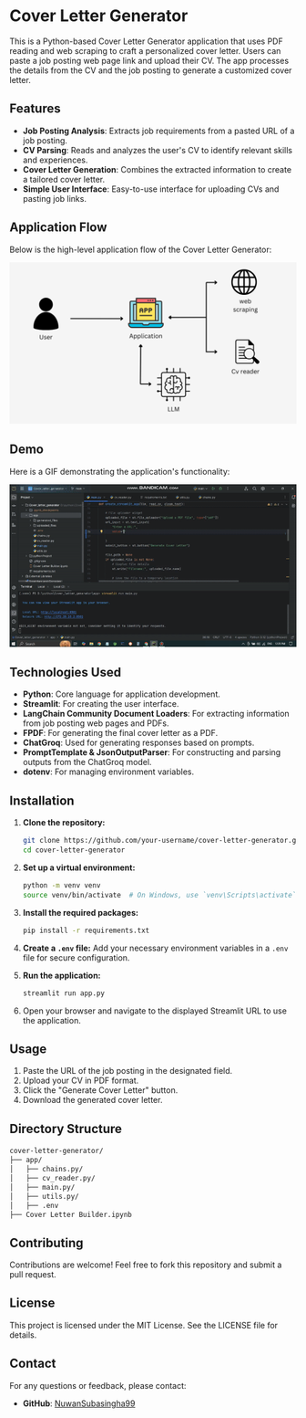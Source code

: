 # Cover Letter Generator

This is a Python-based Cover Letter Generator application that uses PDF reading and web scraping to craft a personalized cover letter. Users can paste a job posting web page link and upload their CV. The app processes the details from the CV and the job posting to generate a customized cover letter.

## Features
- **Job Posting Analysis**: Extracts job requirements from a pasted URL of a job posting.
- **CV Parsing**: Reads and analyzes the user's CV to identify relevant skills and experiences.
- **Cover Letter Generation**: Combines the extracted information to create a tailored cover letter.
- **Simple User Interface**: Easy-to-use interface for uploading CVs and pasting job links.

## Application Flow
Below is the high-level application flow of the Cover Letter Generator:

![Application Flow](./application_flow.png)

## Demo
Here is a GIF demonstrating the application's functionality:

![Application Demo](./application_demo.gif)

## Technologies Used
- **Python**: Core language for application development.
- **Streamlit**: For creating the user interface.
- **LangChain Community Document Loaders**: For extracting information from job posting web pages and PDFs.
- **FPDF**: For generating the final cover letter as a PDF.
- **ChatGroq**: Used for generating responses based on prompts.
- **PromptTemplate & JsonOutputParser**: For constructing and parsing outputs from the ChatGroq model.
- **dotenv**: For managing environment variables.

## Installation

1. **Clone the repository:**
   ```bash
   git clone https://github.com/your-username/cover-letter-generator.git
   cd cover-letter-generator
   ```

2. **Set up a virtual environment:**
   ```bash
   python -m venv venv
   source venv/bin/activate  # On Windows, use `venv\Scripts\activate`
   ```

3. **Install the required packages:**
   ```bash
   pip install -r requirements.txt
   ```

4. **Create a `.env` file:**
   Add your necessary environment variables in a `.env` file for secure configuration.

5. **Run the application:**
   ```bash
   streamlit run app.py
   ```

6. Open your browser and navigate to the displayed Streamlit URL to use the application.

## Usage
1. Paste the URL of the job posting in the designated field.
2. Upload your CV in PDF format.
3. Click the "Generate Cover Letter" button.
4. Download the generated cover letter.

## Directory Structure
```
cover-letter-generator/
├── app/
│   ├── chains.py/
│   ├── cv_reader.py/
│   ├── main.py/
│   ├── utils.py/
│   ├── .env
├── Cover Letter Builder.ipynb
```

## Contributing
Contributions are welcome! Feel free to fork this repository and submit a pull request.

## License
This project is licensed under the MIT License. See the LICENSE file for details.

## Contact
For any questions or feedback, please contact:
- **GitHub**: [NuwanSubasingha99](https://github.com/NuwanSubasingha99)
